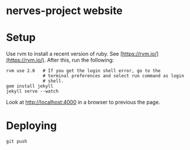# nerves-project website

# Setup

Use rvm to install a recent version of ruby. See
[https://rvm.io/](https://rvm.io/).
After this, run the following:

    rvm use 2.0   # If you get the login shell error, go to the
                  # terminal preferences and select run command as login
                  # shell.
    gem install jekyll
    jekyll serve --watch

Look at [http://localhost:4000](http://localhost:4000) in a browser to
previous the page.

# Deploying

    git push

